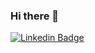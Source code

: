 ### Hi there 👋

[![Linkedin Badge](https://img.shields.io/badge/-linkedin-blue?style=flat-square&logoColor=white&link=https://www.linkedin.com/MikaelOM/)](https://www.linkedin.com/MikaelOM)

<!--
**MikaelOM/MikaelOM** is a ✨ _special_ ✨ repository because its `README.md` (this file) appears on your GitHub profile.

Here are some ideas to get you started:

- 🔭 I’m currently working on ...
- 🌱 I’m currently learning ...
- 👯 I’m looking to collaborate on ...
- 🤔 I’m looking for help with ...
- 💬 Ask me about ...
- 📫 How to reach me: ...
- 😄 Pronouns: ...
- ⚡ Fun fact: ...
-->

